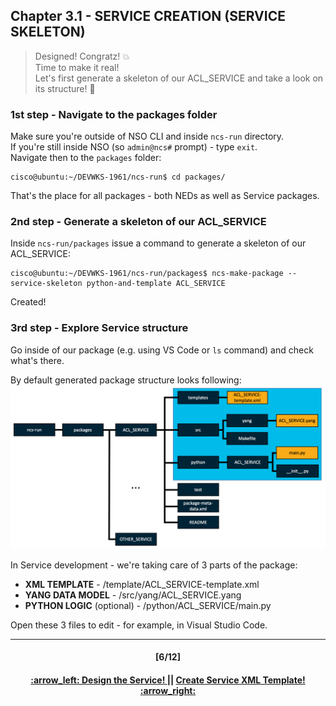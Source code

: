 ## Chapter 3.1 - SERVICE CREATION (SERVICE SKELETON)
> Designed! Congratz! :boom:  
> Time to make it real! <br>
> Let's first generate a skeleton of our ACL_SERVICE and take a look on its structure! :construction_worker:
  

### 1st step - Navigate to the packages folder
Make sure you're outside of NSO CLI and inside `ncs-run` directory.  
If you're still inside NSO (so `admin@ncs#` prompt) - type `exit`.  
Navigate then to the `packages` folder:
```
cisco@ubuntu:~/DEVWKS-1961/ncs-run$ cd packages/
```
That's the place for all packages - both NEDs as well as Service packages.

### 2nd step - Generate a skeleton of our ACL_SERVICE
Inside `ncs-run/packages` issue a command to generate a skeleton of our ACL_SERVICE:
```
cisco@ubuntu:~/DEVWKS-1961/ncs-run/packages$ ncs-make-package --service-skeleton python-and-template ACL_SERVICE
```
Created! 

### 3rd step - Explore Service structure
Go inside of our package (e.g. using VS Code or `ls` command) and check what's there.

By default generated package structure looks following:
<img src="/readme/fulltopo.png"></img>

In Service development - we're taking care of 3 parts of the package:  
- <b>XML TEMPLATE</b> - /template/ACL_SERVICE-template.xml  
- <b>YANG DATA MODEL</b> - /src/yang/ACL_SERVICE.yang    
- <b>PYTHON LOGIC</b> (optional) - /python/ACL_SERVICE/main.py  

Open these 3 files to edit - for example, in Visual Studio Code.

---
<h4 align="center">[6/12]</h4>
<h4 align="center"> <a href="/readme/4.md"> :arrow_left: Design the Service! </a> || <a href="/readme/5a.md"> Create Service XML Template! :arrow_right: </a> </h4>
